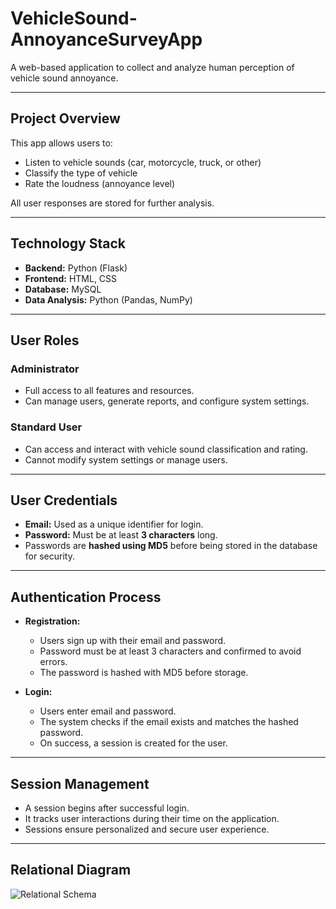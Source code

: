 # VehicleSound-AnnoyanceSurveyApp

A web-based application to collect and analyze human perception of vehicle sound annoyance.

---

## Project Overview

This app allows users to:
- Listen to vehicle sounds (car, motorcycle, truck, or other)
- Classify the type of vehicle
- Rate the loudness (annoyance level)

All user responses are stored for further analysis.

---

## Technology Stack

- **Backend:** Python (Flask)
- **Frontend:** HTML, CSS
- **Database:** MySQL
- **Data Analysis:** Python (Pandas, NumPy)

---

## User Roles

### Administrator
- Full access to all features and resources.
- Can manage users, generate reports, and configure system settings.

### Standard User
- Can access and interact with vehicle sound classification and rating.
- Cannot modify system settings or manage users.

---

## User Credentials

- **Email:** Used as a unique identifier for login.
- **Password:** Must be at least **3 characters** long.
- Passwords are **hashed using MD5** before being stored in the database for security.

---

## Authentication Process

- **Registration:**
  - Users sign up with their email and password.
  - Password must be at least 3 characters and confirmed to avoid errors.
  - The password is hashed with MD5 before storage.

- **Login:**
  - Users enter email and password.
  - The system checks if the email exists and matches the hashed password.
  - On success, a session is created for the user.

---

## Session Management

- A session begins after successful login.
- It tracks user interactions during their time on the application.
- Sessions ensure personalized and secure user experience.

---

## Relational Diagram

![Relational Schema](images/relational_schema.png)

